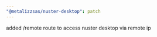```yaml
---
"@metalizzsas/nuster-desktop": patch
---
```


added /remote route to access nuster desktop via remote ip
